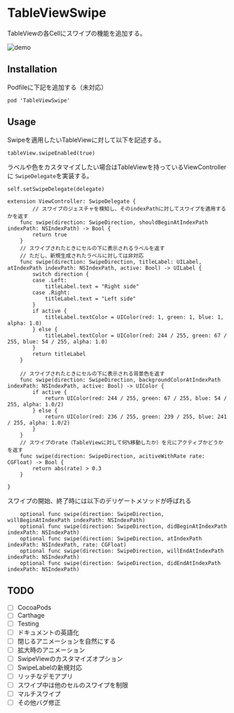 # TableViewSwipe
TableViewの各Cellにスワイプの機能を追加する。


![demo](https://cloud.githubusercontent.com/assets/4962215/11019848/f2b60a44-864f-11e5-91d5-88e3d1f0ae3e.gif)

## Installation

Podfileに下記を追加する（未対応）

```
pod 'TableViewSwipe'
```

## Usage
Swipeを適用したいTableViewに対して以下を記述する。

```
tableView.swipeEnabled(true)
```

ラベルや色をカスタマイズしたい場合はTableViewを持っているViewControllerに `SwipeDelegate`を実装する。

```
self.setSwipeDelegate(delegate)
```

```
extension ViewController: SwipeDelegate {
	    // スワイプのジェスチャを検知し、そのindexPathに対してスワイプを適用するかを返す
    func swipe(direction: SwipeDirection, shouldBeginAtIndexPath indexPath: NSIndexPath) -> Bool {
        return true
    }
    // スワイプされたときにセルの下に表示されるラベルを返す
    // ただし、新規生成されたラベルに対しては非対応
    func swipe(direction: SwipeDirection, titleLabel: UILabel, atIndexPath indexPath: NSIndexPath, active: Bool) -> UILabel {
        switch direction {
        case .Left:
            titleLabel.text = "Right side"
        case .Right:
            titleLabel.text = "Left side"
        }
        if active {
            titleLabel.textColor = UIColor(red: 1, green: 1, blue: 1, alpha: 1.0)
        } else {
            titleLabel.textColor = UIColor(red: 244 / 255, green: 67 / 255, blue: 54 / 255, alpha: 1.0)
        }
        return titleLabel
    }
    
    // スワイプされたときにセルの下に表示される背景色を返す
    func swipe(direction: SwipeDirection, backgroundColorAtIndexPath indexPath: NSIndexPath, active: Bool) -> UIColor {
        if active {
            return UIColor(red: 244 / 255, green: 67 / 255, blue: 54 / 255, alpha: 1.0/2)
        } else {
            return UIColor(red: 236 / 255, green: 239 / 255, blue: 241 / 255, alpha: 1.0/2)
        }
    }
    // スワイプのrate（TableViewに対して何%移動したか）を元にアクティブかどうかを返す
    func swipe(direction: SwipeDirection, acitiveWithRate rate: CGFloat) -> Bool {
        return abs(rate) > 0.3
    }

}
```

スワイプの開始、終了時には以下のデリゲートメソッドが呼ばれる

```
    optional func swipe(direction: SwipeDirection, willBeginAtIndexPath indexPath: NSIndexPath)
    optional func swipe(direction: SwipeDirection, didBeginAtIndexPath indexPath: NSIndexPath)
    optional func swipe(direction: SwipeDirection, atIndexPath indexPath: NSIndexPath, rate: CGFloat)
    optional func swipe(direction: SwipeDirection, willEndAtIndexPath indexPath: NSIndexPath)
    optional func swipe(direction: SwipeDirection, didEndAtIndexPath indexPath: NSIndexPath)
```


## TODO
- [ ] CocoaPods
- [ ] Carthage
- [ ] Testing
- [ ] ドキュメントの英語化
- [ ] 閉じるアニメーションを自然にする
- [ ] 拡大時のアニメーション
- [ ] SwipeViewのカスタマイズオプション
- [ ] SwipeLabelの新規対応
- [ ] リッチなデモアプリ
- [ ] スワイプ中は他のセルのスワイプを制限
- [ ] マルチスワイプ
- [ ] その他バグ修正
